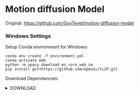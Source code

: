 # Motion diffusion Model
Original: <https://github.com/GuyTevet/motion-diffusion-model>

### Windows Settings
Setup Conda environment for Windows:
```
conda env create -f environment.yml
conda activate mdm
python -m spacy download en_core_web_sm
pip install git+https://github.com/openai/CLIP.git
```
Download Dependencies:
<details><summary>DOWNLOAD</summary>
<p>

Download Link: <https://drive.google.com/file/d/1R0KWIQkGus1YaL7VfsZbYhn45smKPyaJ/view?usp=sharing>
  
Unzip this as "body_models". It concludes kit, smpl, t2m folders for "Text to Motion"

</p>
</details>
